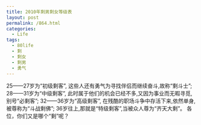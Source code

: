 ```yaml
---
title: 2010年剩男剩女等级表
layout: post
permalink: /864.html
categories:
  - Life
tags:
  - 80life
  - 剩
  - 剩女
  - 剩男
  - 勇气
---
```

 25——27岁为“初级剩客”, 这些人还有勇气为寻找伴侣而继续奋斗,故称“剩斗士”; 28——31岁为“中级剩客”, 此时属于他们的机会已经不多,又因为事业而无暇寻觅,别号“必剩客”; 32——36岁为“高级剩客”, 在残酷的职场斗争中存活下来,依然单身,被尊称为“斗战剩佛”; 36岁往上,那就是“特级剩客”,当被众人尊为“齐天大剩”。 各位，你们又是哪个“剩”呢？